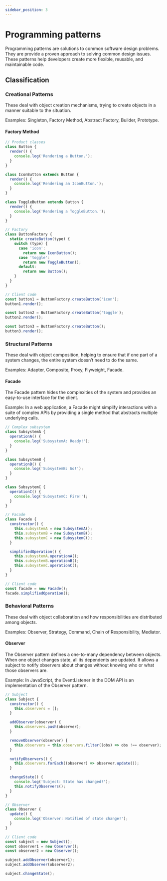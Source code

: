 ```yaml
---
sidebar_position: 3
---
```


# Programming patterns

Programming patterns are solutions to common software design problems. They are
provide a proven approach to solving common design issues. These patterns help
developers create more flexible, reusable, and maintainable code.

## Classification

### Creational Patterns

These deal with object creation mechanisms, trying to create objects in a manner
suitable to the situation.

Examples: Singleton, Factory Method, Abstract Factory, Builder, Prototype.

#### Factory Method

```javascript
// Product classes
class Button {
  render() {
    console.log('Rendering a Button.');
  }
}

class IconButton extends Button {
  render() {
    console.log('Rendering an IconButton.');
  }
}

class ToggleButton extends Button {
  render() {
    console.log('Rendering a ToggleButton.');
  }
}

// Factory
class ButtonFactory {
  static createButton(type) {
    switch (type) {
      case 'icon':
        return new IconButton();
      case 'toggle':
        return new ToggleButton();
      default:
        return new Button();
    }
  }
}

// Client code
const button1 = ButtonFactory.createButton('icon');
button1.render();

const button2 = ButtonFactory.createButton('toggle');
button2.render();

const button3 = ButtonFactory.createButton();
button3.render();
```

### Structural Patterns

These deal with object composition, helping to ensure that if one part of a
system changes, the entire system doesn’t need to do the same.

Examples: Adapter, Composite, Proxy, Flyweight, Facade.

#### Facade

The Facade pattern hides the complexities of the system and provides an
easy-to-use interface for the client.

Example: In a web application, a Facade might simplify interactions with a suite
of complex APIs by providing a single method that abstracts multiple underlying
calls.

```javascript
// Complex subsystem
class SubsystemA {
  operationA() {
    console.log('SubsystemA: Ready!');
  }
}

class SubsystemB {
  operationB() {
    console.log('SubsystemB: Go!');
  }
}

class SubsystemC {
  operationC() {
    console.log('SubsystemC: Fire!');
  }
}

// Facade
class Facade {
  constructor() {
    this.subsystemA = new SubsystemA();
    this.subsystemB = new SubsystemB();
    this.subsystemC = new SubsystemC();
  }

  simplifiedOperation() {
    this.subsystemA.operationA();
    this.subsystemB.operationB();
    this.subsystemC.operationC();
  }
}

// Client code
const facade = new Facade();
facade.simplifiedOperation();
```

### Behavioral Patterns

These deal with object collaboration and how responsibilities are distributed
among objects.

Examples: Observer, Strategy, Command, Chain of Responsibility, Mediator.

#### Observer

The Observer pattern defines a one-to-many dependency between objects. When one
object changes state, all its dependents are updated. It allows a subject to
notify observers about changes without knowing who or what those observers are.

Example: In JavaScript, the EventListener in the DOM API is an implementation of
the Observer pattern.

```javascript
// Subject
class Subject {
  constructor() {
    this.observers = [];
  }

  addObserver(observer) {
    this.observers.push(observer);
  }

  removeObserver(observer) {
    this.observers = this.observers.filter((obs) => obs !== observer);
  }

  notifyObservers() {
    this.observers.forEach((observer) => observer.update());
  }

  changeState() {
    console.log('Subject: State has changed!');
    this.notifyObservers();
  }
}

// Observer
class Observer {
  update() {
    console.log('Observer: Notified of state change!');
  }
}

// Client code
const subject = new Subject();
const observer1 = new Observer();
const observer2 = new Observer();

subject.addObserver(observer1);
subject.addObserver(observer2);

subject.changeState();
```
